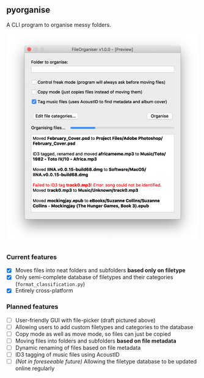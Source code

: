 ## pyorganise
A CLI program to organise messy folders.

![Screenshot of program's UI on macOS](https://github.com/yasath/pyorganise/raw/master/images/Future%20UI%20-%20Draft%201.png)

### Current features
- [x] Moves files into neat folders and subfolders **based only on filetype**
- [x] Only semi-complete database of filetypes and their categories (`format_classification.py`)
- [x] Entirely cross-platform

### Planned features
- [ ] User-friendly GUI with file-picker (draft pictured above)
- [ ] Allowing users to add custom filetypes and categories to the database
- [ ] Copy mode as well as move mode, so files can just be copied
- [ ] Moving files into folders and subfolders **based on file metadata**
- [ ] Dynamic renaming of files based on file metadata
- [ ] ID3 tagging of music files using AcoustID
- [ ] *(Not in foreseeable future)* Allowing the filetype database to be updated online regularly
